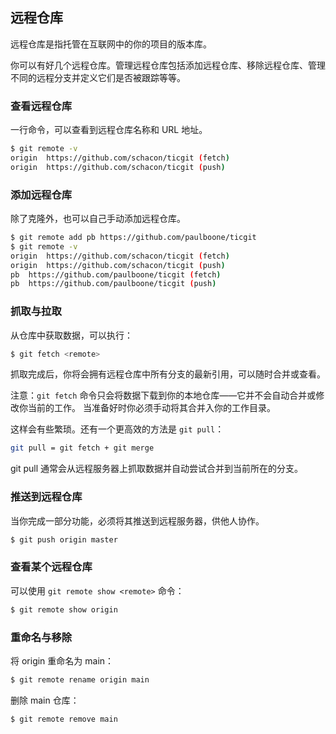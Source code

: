 ## 远程仓库

远程仓库是指托管在互联网中的你的项目的版本库。

你可以有好几个远程仓库。管理远程仓库包括添加远程仓库、移除远程仓库、管理不同的远程分支并定义它们是否被跟踪等等。 

### 查看远程仓库

一行命令，可以查看到远程仓库名称和 URL 地址。

```sh
$ git remote -v
origin	https://github.com/schacon/ticgit (fetch)
origin	https://github.com/schacon/ticgit (push)
```

### 添加远程仓库

除了克隆外，也可以自己手动添加远程仓库。

```sh
$ git remote add pb https://github.com/paulboone/ticgit
$ git remote -v
origin	https://github.com/schacon/ticgit (fetch)
origin	https://github.com/schacon/ticgit (push)
pb	https://github.com/paulboone/ticgit (fetch)
pb	https://github.com/paulboone/ticgit (push)
```

### 抓取与拉取

从仓库中获取数据，可以执行：

```sh
$ git fetch <remote>
```

抓取完成后，你将会拥有远程仓库中所有分支的最新引用，可以随时合并或查看。

注意：`git fetch` 命令只会将数据下载到你的本地仓库——它并不会自动合并或修改你当前的工作。 当准备好时你必须手动将其合并入你的工作目录。

这样会有些繁琐。还有一个更高效的方法是 `git pull`：

```sh
git pull = git fetch + git merge
```

git pull 通常会从远程服务器上抓取数据并自动尝试合并到当前所在的分支。

### 推送到远程仓库

当你完成一部分功能，必须将其推送到远程服务器，供他人协作。

```sh
$ git push origin master
```

### 查看某个远程仓库

可以使用 `git remote show <remote>` 命令：

```sh
$ git remote show origin
```

### 重命名与移除

将 origin 重命名为 main：

```sh
$ git remote rename origin main
```

删除 main 仓库：

```sh
$ git remote remove main
```

